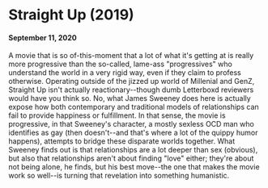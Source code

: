# Straight Up (2019)
#### September 11, 2020
A movie that is so of-this-moment that a lot of what it's getting at is really more progressive than the so-called, lame-ass "progressives" who understand the world in a very rigid way, even if they claim to profess otherwise. Operating outside of the jizzed up world of Millenial and GenZ, Straight Up isn't actually reactionary--though dumb Letterboxd reviewers would have you think so. No, what James Sweeney does here is actually expose how both contemporary and traditional models of relationships can fail to provide happiness or fulfillment. In that sense, the movie is progressive, in that Sweeney's character, a mostly sexless OCD man who identifies as gay (then doesn't--and that's where a lot of the quippy humor happens), attempts to bridge these disparate worlds together. What Sweeney finds out is that relationships are a lot deeper than sex (obvious), but also that relationships aren't about finding "love" either; they're about not being alone, he finds, but his best move--the one that makes the movie work so well--is turning that revelation into something humanistic.